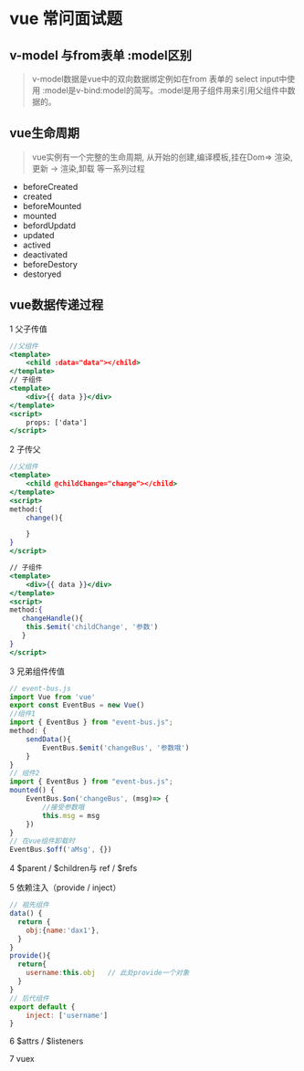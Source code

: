 # vue 常问面试题
## v-model  与from表单 :model区别 
> v-model数据是vue中的双向数据绑定例如在from 表单的 select  input中使用
>:model是v-bind:model的简写。:model是用子组件用来引用父组件中数据的。
## vue生命周期
> vue实例有一个完整的生命周期, 从开始的创建,编译模板,挂在Dom=> 渲染,更新 -> 渲染,卸载 等一系列过程
* beforeCreated
* created
* beforeMounted
* mounted
* befordUpdatd
* updated
* actived
* deactivated
* beforeDestory
* destoryed
## vue数据传递过程
1 父子传值
```jsx
//父组件
<template>
    <child :data="data"></child>
</template>
// 子组件
<template>
    <div>{{ data }}</div>
</template>
<script>
    props: ['data']
</script>
```
2 子传父
```jsx
//父组件
<template>
    <child @childChange="change"></child>
</template>
<script>
method:{
    change(){

    }
}
</script>

// 子组件
<template>
    <div>{{ data }}</div>
</template>
<script>
method:{
   changeHandle(){
    this.$emit('childChange', '参数')
   }
}
</script>
```
3 兄弟组件传值
```js
// event-bus.js
import Vue from 'vue'
export const EventBus = new Vue()
//组件1 
import { EventBus } from "event-bus.js";
method: {
    sendData(){
        EventBus.$emit('changeBus', '参数哦')
    }
}
// 组件2
import { EventBus } from "event-bus.js";
mounted() {
    EventBus.$on('changeBus', (msg)=> {
        //接受参数哦
        this.msg = msg
    })
}
// 在vue组件卸载时
EventBus.$off('aMsg', {})
```
4 $parent / $children与 ref / $refs

5 依赖注入（provide / inject）
```jsx
// 祖先组件
data() {
  return {
    obj:{name:'dax1'},
  }
}
provide(){
  return{
    username:this.obj	// 此处provide一个对象
  }
}
// 后代组件
export default {
    inject: ['username']    
}
```

6 $attrs / $listeners

7 vuex





